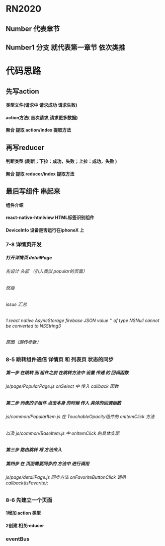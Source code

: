 # RN2020
## Number 代表章节
## Number1 分支 就代表第一章节 依次类推
# 代码思路
## 先写action 
#### 类型文件(请求中 请求成功 请求失败)
#### action方法( 首次请求,请求更多数据)
#### 聚合 提取 action/index 提取方法
## 再写reducer 
#### 判断类型 (刷新；下拉：成功，失败；上拉：成功，失败 )
#### 聚合 提取 reducer/index 提取方法
## 最后写组件 串起来
#### 组件介绍
#### react-native-htmlview HTML标签识别组件
#### DeviceInfo 设备是否运行在iphoneX 上

### 7-8 详情页开发

##### 打开详情页 detailPage  
###### 先设计 头部  （引入类似 popular的页面）
###### 然后

###### issue 汇总 
###### 1.react native AsyncStorage firebase JSON value '<null>' of type NSNull cannot be converted to NSString3
###### 原因（漏传参数）

### 8-5 跳转组件通信    详情页 和 列表页 状态的同步
##### 第一步 在跳转 到 组件之前 在跳转方法中 设置 传递 的 回调函数
###### js/page/PopularPage.js    onSelect 中 传入 callback 函数
##### 第二步 列表的子组件 点击本身 的时候 传入 具体的回调函数 
###### js/common/PopularItem.js  在 TouchableOpacity组件的 onItemClick 方法 
###### 以及 js/common/BaseItem.js  中 onItemClick 的具体实现
##### 第三步 路由跳转 将 方法传入
##### 第四步 在 页面需要同步的 方法中 进行调用 
###### js/page/detailPage.js 同步方法 onFavoriteButtonClick 调用 callback(isFavorite);

### 8-6 先建立一个页面
#### 1增加 action 类型
#### 2创建 相关reducer 
### eventBus
